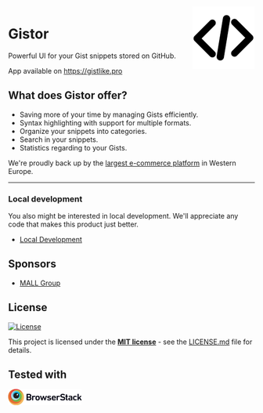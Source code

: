 <img src="/src/statics/icons/favicon-128x128.png" alt="logo" width="128" height="128" align="right" />

# Gistor
Powerful UI for your Gist snippets stored on GitHub.

App available on https://gistlike.pro

## What does Gistor offer?
 - Saving more of your time by managing Gists efficiently.
 - Syntax highlighting with support for multiple formats.
 - Organize your snippets into categories.
 - Search in your snippets.
 - Statistics regarding to your Gists.

We're proudly back up by the [largest e-commerce platform](http://www.mallgroup.com) in Western Europe.

---

### Local development
You also might be interested in local development. We'll appreciate any code that makes this product just better.

 - [Local Development](/docs/development.md)

## Sponsors
 - [MALL Group](http://www.mallgroup.com)

## License
[![License](http://img.shields.io/:license-mit-blue.svg?style=flat-square)](http://badges.mit-license.org)

This project is licensed under the **[MIT license](http://opensource.org/licenses/mit-license.php)** - see the [LICENSE.md](/LICENSE.md) file for details.

## Tested with
<img src="/src/statics/Browserstack-logo@2x.png" alt="BrowserStack" width="150" />
